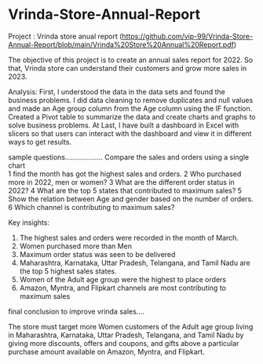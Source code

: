 # Vrinda-Store-Annual-Report

Project : Vrinda store anual report (https://github.com/vip-99/Vrinda-Store-Annual-Report/blob/main/Vrinda%20Store%20Annual%20Report.pdf)



 The objective of this project is to create an annual sales report for 2022. So that, Vrinda store can understand their customers and grow more sales in 2023. 



Analysis:
First, I understood the data in the data sets and found the business problems.
I did data cleaning to remove duplicates and null values and made an Age group column from the Age column using the IF function.
Created a Pivot table to summarize the data and create charts and graphs to solve business problems.
At Last, I have built a dashboard in Excel with slicers so that users can interact with the dashboard and view it in different ways to get results.


sample questions...................
   Compare the sales and orders using a single chart  
      1 find the month  has got the highest sales and orders.
      2 Who purchased more in 2022, men or women?
      3 What are the different order status in 2022?
      4 What are the top 5 states that contributed to maximum sales?
      5 Show the relation between Age and gender based on the number of orders.
      6 Which channel is contributing to maximum sales?

Key insights:

1. The highest sales and orders were recorded in the month of March.
2. Women purchased more than Men
3. Maximum order status was seen to be delivered
4. Maharashtra, Karnataka, Uttar Pradesh, Telangana, and Tamil Nadu are the top 5 highest sales states.
5. Women of the Adult age group were the highest to place orders
6. Amazon, Myntra, and Flipkart channels are  most contributing to maximum sales



final conclusion to improve vrinda sales....
 
 The store must target more Women customers of the Adult age group living in Maharashtra, Karnataka, Uttar Pradesh, Telangana, 
 and Tamil Nadu by giving more discounts, offers and coupons, and gifts above a particular purchase amount available on Amazon, Myntra, and Flipkart.

